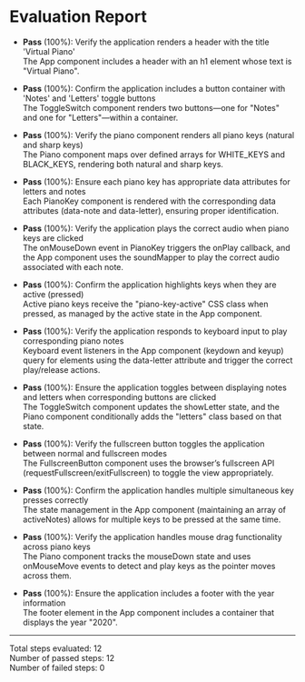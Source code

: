 # Evaluation Report

- **Pass** (100%): Verify the application renders a header with the title 'Virtual Piano'  
  The App component includes a header with an h1 element whose text is "Virtual Piano".

- **Pass** (100%): Confirm the application includes a button container with 'Notes' and 'Letters' toggle buttons  
  The ToggleSwitch component renders two buttons—one for "Notes" and one for "Letters"—within a container.

- **Pass** (100%): Verify the piano component renders all piano keys (natural and sharp keys)  
  The Piano component maps over defined arrays for WHITE_KEYS and BLACK_KEYS, rendering both natural and sharp keys.

- **Pass** (100%): Ensure each piano key has appropriate data attributes for letters and notes  
  Each PianoKey component is rendered with the corresponding data attributes (data-note and data-letter), ensuring proper identification.

- **Pass** (100%): Verify the application plays the correct audio when piano keys are clicked  
  The onMouseDown event in PianoKey triggers the onPlay callback, and the App component uses the soundMapper to play the correct audio associated with each note.

- **Pass** (100%): Confirm the application highlights keys when they are active (pressed)  
  Active piano keys receive the "piano-key-active" CSS class when pressed, as managed by the active state in the App component.

- **Pass** (100%): Verify the application responds to keyboard input to play corresponding piano notes  
  Keyboard event listeners in the App component (keydown and keyup) query for elements using the data-letter attribute and trigger the correct play/release actions.

- **Pass** (100%): Ensure the application toggles between displaying notes and letters when corresponding buttons are clicked  
  The ToggleSwitch component updates the showLetter state, and the Piano component conditionally adds the "letters" class based on that state.

- **Pass** (100%): Verify the fullscreen button toggles the application between normal and fullscreen modes  
  The FullscreenButton component uses the browser’s fullscreen API (requestFullscreen/exitFullscreen) to toggle the view appropriately.

- **Pass** (100%): Confirm the application handles multiple simultaneous key presses correctly  
  The state management in the App component (maintaining an array of activeNotes) allows for multiple keys to be pressed at the same time.

- **Pass** (100%): Verify the application handles mouse drag functionality across piano keys  
  The Piano component tracks the mouseDown state and uses onMouseMove events to detect and play keys as the pointer moves across them.

- **Pass** (100%): Ensure the application includes a footer with the year information  
  The footer element in the App component includes a container that displays the year "2020".

---

Total steps evaluated: 12  
Number of passed steps: 12  
Number of failed steps: 0